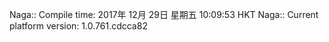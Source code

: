 Naga:: Compile time: 2017年 12月 29日 星期五 10:09:53 HKT
Naga:: Current platform version: 1.0.761.cdcca82
